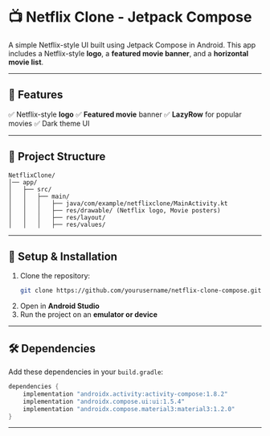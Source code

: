 # 📺 Netflix Clone - Jetpack Compose

A simple Netflix-style UI built using Jetpack Compose in Android. This app includes a Netflix-style **logo**, a **featured movie banner**, and a **horizontal movie list**.

---

## 🚀 Features
✅ Netflix-style **logo**
✅ **Featured movie** banner
✅ **LazyRow** for popular movies
✅ Dark theme UI

---

## 📂 Project Structure
```
NetflixClone/
│── app/
│   ├── src/
│   │   ├── main/
│   │   │   ├── java/com/example/netflixclone/MainActivity.kt
│   │   │   ├── res/drawable/ (Netflix logo, Movie posters)
│   │   │   ├── res/layout/
│   │   │   ├── res/values/
```

---

## 🔧 Setup & Installation
1. Clone the repository:
   ```sh
   git clone https://github.com/yourusername/netflix-clone-compose.git
   ```
2. Open in **Android Studio**
3. Run the project on an **emulator or device**

---

## 🛠️ Dependencies
Add these dependencies in your `build.gradle`:
```gradle
dependencies {
    implementation "androidx.activity:activity-compose:1.8.2"
    implementation "androidx.compose.ui:ui:1.5.4"
    implementation "androidx.compose.material3:material3:1.2.0"
}
```

---




